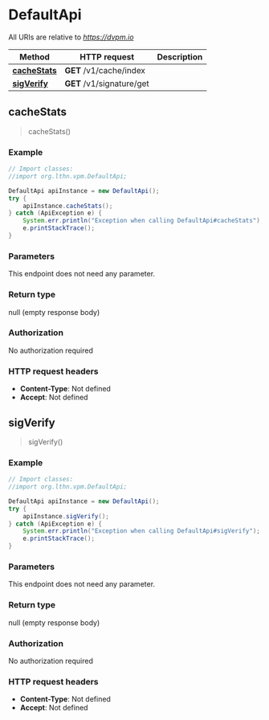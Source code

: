 # DefaultApi

All URIs are relative to *https://dvpm.io*

Method | HTTP request | Description
------------- | ------------- | -------------
[**cacheStats**](DefaultApi.md#cacheStats) | **GET** /v1/cache/index | 
[**sigVerify**](DefaultApi.md#sigVerify) | **GET** /v1/signature/get | 



## cacheStats

> cacheStats()



### Example

```java
// Import classes:
//import org.lthn.vpm.DefaultApi;

DefaultApi apiInstance = new DefaultApi();
try {
    apiInstance.cacheStats();
} catch (ApiException e) {
    System.err.println("Exception when calling DefaultApi#cacheStats");
    e.printStackTrace();
}
```

### Parameters

This endpoint does not need any parameter.

### Return type

null (empty response body)

### Authorization

No authorization required

### HTTP request headers

- **Content-Type**: Not defined
- **Accept**: Not defined


## sigVerify

> sigVerify()



### Example

```java
// Import classes:
//import org.lthn.vpm.DefaultApi;

DefaultApi apiInstance = new DefaultApi();
try {
    apiInstance.sigVerify();
} catch (ApiException e) {
    System.err.println("Exception when calling DefaultApi#sigVerify");
    e.printStackTrace();
}
```

### Parameters

This endpoint does not need any parameter.

### Return type

null (empty response body)

### Authorization

No authorization required

### HTTP request headers

- **Content-Type**: Not defined
- **Accept**: Not defined

